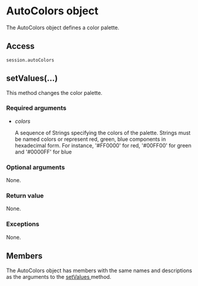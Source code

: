 # AutoColors object

The AutoColors object defines a color palette.

## Access

```
session.autoColors
```

## setValues(...)



This method changes the color palette.



### Required arguments

- *colors*

  A sequence of Strings specifying the colors of the palette. Strings must be named colors or represent red, green, blue components in hexadecimal form. For instance, '#FF0000' for red, '#00FF00' for green and '#0000FF' for blue

### Optional arguments

None.

### Return value

None.

### Exceptions

None.



## Members

The AutoColors object has members with the same names and descriptions as the arguments to the [setValues ](https://help.3ds.com/2022/english/DSSIMULIA_Established/SIMACAEKERRefMap/simaker-c-autocolorspyc.htm?ContextScope=all#simaker-autocolorssetvaluespyc)method.